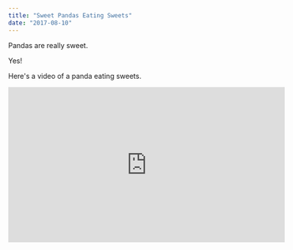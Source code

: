 ```yaml
---
title: "Sweet Pandas Eating Sweets"
date: "2017-08-10"
---
```


Pandas are really sweet.

Yes!

Here's a video of a panda eating sweets.

<iframe width="560" height="315" src="https://www.youtube.com/embed/4n0xNbfJLR8" frameborder="0" allowfullscreen></iframe>
